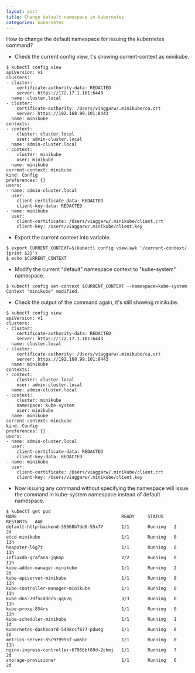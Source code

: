 ```yaml
---
layout: post
title: Change default namespace in kubernetes
categories: kubernetes
---
```


How to change the default namespace for issuing the kubernetes command?

- Check the current config view, t's showing current-context as minikube. 

~~~
$ kubectl config view
apiVersion: v1
clusters:
- cluster:
    certificate-authority-data: REDACTED
    server: https://172.17.1.101:6443
  name: cluster.local
- cluster:
    certificate-authority: /Users/viaggarw/.minikube/ca.crt
    server: https://192.168.99.101:8443
  name: minikube
contexts:
- context:
    cluster: cluster.local
    user: admin-cluster.local
  name: admin-cluster.local
- context:
    cluster: minikube
    user: minikube
  name: minikube
current-context: minikube
kind: Config
preferences: {}
users:
- name: admin-cluster.local
  user:
    client-certificate-data: REDACTED
    client-key-data: REDACTED
- name: minikube
  user:
    client-certificate: /Users/viaggarw/.minikube/client.crt
    client-key: /Users/viaggarw/.minikube/client.key
~~~    

- Export the current context into variable.

~~~
$ export CURRENT_CONTEXT=$(kubectl config view|awk '/current-context/ {print $2}')
$ echo $CURRENT_CONTEXT
~~~    

- Modify the current "default" namespace context to "kube-system" namespace. 

~~~
$ kubectl config set-context $CURRENT_CONTEXT --namespace=kube-system
Context "minikube" modified.
~~~

- Check the output of the command again, it's still showing minikube.

~~~
$ kubectl config view
apiVersion: v1
clusters:
- cluster:
    certificate-authority-data: REDACTED
    server: https://172.17.1.101:6443
  name: cluster.local
- cluster:
    certificate-authority: /Users/viaggarw/.minikube/ca.crt
    server: https://192.168.99.101:8443
  name: minikube
contexts:
- context:
    cluster: cluster.local
    user: admin-cluster.local
  name: admin-cluster.local
- context:
    cluster: minikube
    namespace: kube-system
    user: minikube
  name: minikube
current-context: minikube
kind: Config
preferences: {}
users:
- name: admin-cluster.local
  user:
    client-certificate-data: REDACTED
    client-key-data: REDACTED
- name: minikube
  user:
    client-certificate: /Users/viaggarw/.minikube/client.crt
    client-key: /Users/viaggarw/.minikube/client.key
~~~

- Now issuing any command without specifying the namespace will issue the command in kube-system namespace instead of default namespace. 

~~~
$ kubectl get pod
NAME                                        READY     STATUS    RESTARTS   AGE
default-http-backend-59868b7dd6-55x77       1/1       Running   2          2d
etcd-minikube                               1/1       Running   0          11h
heapster-l6g7t                              1/1       Running   0          11h
influxdb-grafana-jq6mp                      2/2       Running   0          11h
kube-addon-manager-minikube                 1/1       Running   2          2d
kube-apiserver-minikube                     1/1       Running   0          11h
kube-controller-manager-minikube            1/1       Running   0          11h
kube-dns-79f5cdddc5-qq62q                   3/3       Running   0          11h
kube-proxy-854rs                            1/1       Running   0          11h
kube-scheduler-minikube                     1/1       Running   1          1d
kubernetes-dashboard-5498ccf677-pdw4g       1/1       Running   6          2d
metrics-server-85c979995f-wm5br             1/1       Running   0          11h
nginx-ingress-controller-67956bf89d-2chmj   1/1       Running   7          2d
storage-provisioner                         1/1       Running   6          2d
~~~    
